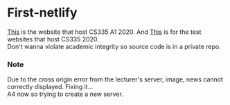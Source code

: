 # First-netlify
[This](https://keen-panini-16d119.netlify.app/) is the website that host CS335 A1 2020. 
And [This](https://sleepy-darwin-6868a7.netlify.app/) is for the test websites that host CS335 2020.
<br> Don't wanna violate academic integrity so source code is in a private repo. 
### Note
Due to the cross origin error from the lecturer's server, image, news cannot correctly displayed. Fixing it...
<br> A4 now so trying to create a new server.
